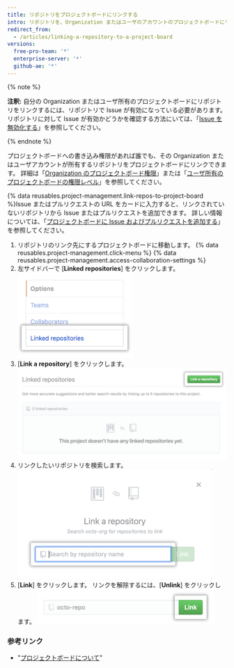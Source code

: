```yaml
---
title: リポジトリをプロジェクトボードにリンクする
intro: リポジトリを、Organization またはユーザのアカウントのプロジェクトボードにリンクすることができます。
redirect_from:
  - /articles/linking-a-repository-to-a-project-board
versions:
  free-pro-team: '*'
  enterprise-server: '*'
  github-ae: '*'
---
```


{% note %}

**注釈:** 自分の Organization またはユーザ所有のプロジェクトボードにリポジトリをリンクするには、リポジトリで Issue が有効になっている必要があります。 リポジトリに対して Issue が有効かどうかを確認する方法にいては、「[Issue を無効化する](/github/managing-your-work-on-github/disabling-issues)」を参照してください。

{% endnote %}

プロジェクトボードへの書き込み権限があれば誰でも、その Organization またはユーザアカウントが所有するリポジトリをプロジェクトボードにリンクできます。 詳細は「[Organization のプロジェクトボード権限](/articles/project-board-permissions-for-an-organization/)」または「[ユーザ所有のプロジェクトボードの権限レベル](/articles/permission-levels-for-user-owned-project-boards/)」を参照してください。

{% data reusables.project-management.link-repos-to-project-board %}Issue またはプルリクエストの URL をカードに入力すると、リンクされていないリポジトリから Issue またはプルリクエストを追加できます。 詳しい情報については、「[プロジェクトボードに Issue およびプルリクエストを追加する](/articles/adding-issues-and-pull-requests-to-a-project-board)」を参照してください。

1. リポジトリのリンク先にするプロジェクトボードに移動します。
{% data reusables.project-management.click-menu %}
{% data reusables.project-management.access-collaboration-settings %}
4. 左サイドバーで [**Linked repositories**] をクリックします。 ![左サイドバーの [Linked repositories] メニュー オプション](/assets/images/help/projects/project-board-linked-repositories-setting.png)
5. [**Link a repository**] をクリックします。 ![[Linked repositories] タブにある [Link a repository] ボタン](/assets/images/help/projects/link-repository-button.png)
6. リンクしたいリポジトリを検索します。 ![[Link a repository] ウィンドウの [Search] フィールド](/assets/images/help/projects/search-to-link-repository.png)
7. [**Link**] をクリックします。 リンクを解除するには、[**Unlink**] をクリックします。 ![[Link] ボタン](/assets/images/help/projects/link-button.png)

### 参考リンク

- "[プロジェクトボードについて](/articles/about-project-boards)"
